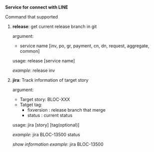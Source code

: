 **Service for connect with LINE**

Command that supported
    
    
   1. **release**: get current release branch in git
        
        argument:    
        - service name [inv, po, gr, payment, cn, dn, request, aggregate, common]
        
        usage: release [service name]
        
        _example_: release inv
        
   2. **jira**: Track information of target story
        
        argument: 
        - Target story: BLOC-XXX
        - Tatget tag: 
            - fixversion : release branch that merge
            - status : current status
        
        usage: jira [story] [tag(optional)]
        
        _example_: jira BLOC-13500 status
        
        _show information example_: jira BLOC-13500 